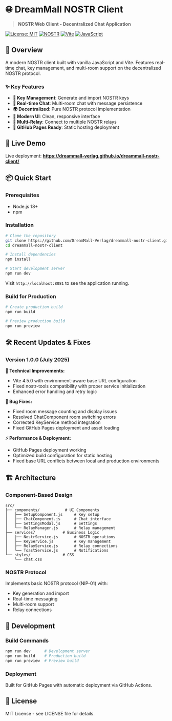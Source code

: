 # 🌐 DreamMall NOSTR Client

> **NOSTR Web Client - Decentralized Chat Application**

[![License: MIT](https://img.shields.io/badge/License-MIT-yellow.svg)](https://opensource.org/licenses/MIT)
[![NOSTR](https://img.shields.io/badge/NOSTR-Protocol-purple)](https://nostr.com/)
[![Vite](https://img.shields.io/badge/Vite-4.5.0-646CFF?logo=vite&logoColor=white)](https://vitejs.dev/)
[![JavaScript](https://img.shields.io/badge/JavaScript-ES6+-F7DF1E?logo=javascript&logoColor=black)](https://developer.mozilla.org/en-US/docs/Web/JavaScript)

## 🚀 Overview

A modern NOSTR client built with vanilla JavaScript and Vite. Features real-time chat, key management, and multi-room support on the decentralized NOSTR protocol.

### ✨ Key Features

- **🔐 Key Management**: Generate and import NOSTR keys
- **💬 Real-time Chat**: Multi-room chat with message persistence
- **🌍 Decentralized**: Pure NOSTR protocol implementation
- **🎨 Modern UI**: Clean, responsive interface
- **📡 Multi-Relay**: Connect to multiple NOSTR relays
- **🔧 GitHub Pages Ready**: Static hosting deployment

## 🎯 Live Demo

Live deployment: **https://dreammall-verlag.github.io/dreammall-nostr-client/**

## 📦 Quick Start

### Prerequisites

- Node.js 18+
- npm

### Installation

```bash
# Clone the repository
git clone https://github.com/DreamMall-Verlag/dreammall-nostr-client.git
cd dreammall-nostr-client

# Install dependencies
npm install

# Start development server
npm run dev
```

Visit `http://localhost:8081` to see the application running.

### Build for Production

```bash
# Create production build
npm run build

# Preview production build
npm run preview
```

## 🛠️ Recent Updates & Fixes

### Version 1.0.0 (July 2025)

**🔧 Technical Improvements:**
- Vite 4.5.0 with environment-aware base URL configuration
- Fixed nostr-tools compatibility with proper service initialization
- Enhanced error handling and retry logic

**🐛 Bug Fixes:**
- Fixed room message counting and display issues
- Resolved ChatComponent room switching errors
- Corrected KeyService method integration
- Fixed GitHub Pages deployment and asset loading

**⚡ Performance & Deployment:**
- GitHub Pages deployment working
- Optimized build configuration for static hosting
- Fixed base URL conflicts between local and production environments

## 🏗️ Architecture

### Component-Based Design

```
src/
├── components/           # UI Components
│   ├── SetupComponent.js     # Key setup
│   ├── ChatComponent.js      # Chat interface
│   ├── SettingsModal.js      # Settings
│   └── RelayManager.js       # Relay management
├── services/            # Business Logic
│   ├── NostrService.js       # NOSTR operations
│   ├── KeyService.js         # Key management
│   ├── RelayService.js       # Relay connections
│   └── ToastService.js       # Notifications
└── styles/              # CSS
    └── chat.css
```

### NOSTR Protocol

Implements basic NOSTR protocol (NIP-01) with:
- Key generation and import
- Real-time messaging
- Multi-room support
- Relay connections

## 🔧 Development

### Build Commands

```bash
npm run dev      # Development server
npm run build    # Production build
npm run preview  # Preview build
```

### Deployment

Built for GitHub Pages with automatic deployment via GitHub Actions.

## 📄 License

MIT License - see LICENSE file for details.
